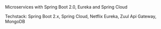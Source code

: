Microservices with Spring Boot 2.0, Eureka and Spring Cloud

Techstack:
Spring Boot 2.x,
Spring Cloud,
Netflix Eureka,
Zuul Api Gateway,
MongoDB
